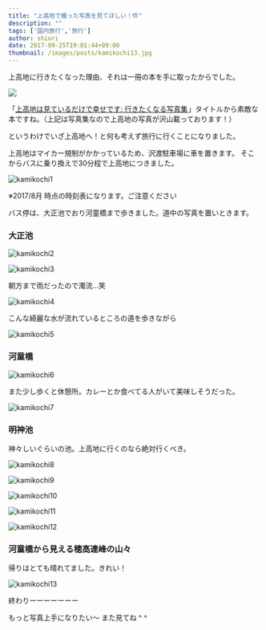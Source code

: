 ```yaml
---
title: "上高地で撮った写真を見てほしい！件"
description: ""
tags: ['国内旅行','旅行']
author: shiori
date: 2017-09-25T19:01:44+09:00
thumbnail: /images/posts/kamikochi13.jpg
---
```


上高地に行きたくなった理由、それは一冊の本を手に取ったからでした。

<a target="_blank"  href="https://www.amazon.co.jp/gp/product/B06Y2GVHZ1/ref=as_li_tl?ie=UTF8&camp=247&creative=1211&creativeASIN=B06Y2GVHZ1&linkCode=as2&tag=shiorisato203-22&linkId=fa11990cea75aef1efa75bd4c37368b6"><img border="0" src="//ws-fe.amazon-adsystem.com/widgets/q?_encoding=UTF8&MarketPlace=JP&ASIN=B06Y2GVHZ1&ServiceVersion=20070822&ID=AsinImage&WS=1&Format=_SL250_&tag=shiorisato203-22" ></a><img src="//ir-jp.amazon-adsystem.com/e/ir?t=shiorisato203-22&l=am2&o=9&a=B06Y2GVHZ1" width="1" height="1" border="0" alt="" style="border:none !important; margin:0px !important;" />

「<a target="_blank" href="https://www.amazon.co.jp/gp/product/B06Y2GVHZ1/ref=as_li_tl?ie=UTF8&camp=247&creative=1211&creativeASIN=B06Y2GVHZ1&linkCode=as2&tag=shiorisato203-22&linkId=b23b5d7c54c160e49919ffa44d25edb7">上高地は見ているだけで幸せです: 行きたくなる写真集</a><img src="//ir-jp.amazon-adsystem.com/e/ir?t=shiorisato203-22&l=am2&o=9&a=B06Y2GVHZ1" width="1" height="1" border="0" alt="" style="border:none !important; margin:0px !important;" />」タイトルから素敵な本ですね。（上記は写真集なので上高地の写真が沢山載っております！）

というわけでいざ上高地へ！と何も考えず旅行に行くことになりました。


上高地はマイカー規制がかかっているため、沢渡駐車場に車を置きます。
そこからバスに乗り換えで30分程で上高地につきました。

![kamikochi1](/images/posts/kamikochi1.jpg)

※2017/8月 時点の時刻表になります。ご注意ください

バス停は、大正池でおり河童橋まで歩きました。道中の写真を置いときます。

### 大正池

![kamikochi2](/images/posts/kamikochi2.jpg)

![kamikochi3](/images/posts/kamikochi3.jpg)

朝方まで雨だったので濁流...笑

![kamikochi4](/images/posts/kamikochi4.jpg)

こんな綺麗な水が流れているところの道を歩きながら

![kamikochi5](/images/posts/kamikochi5.jpg)

### 河童橋

![kamikochi6](/images/posts/kamikochi6.jpg)

また少し歩くと休憩所。カレーとか食べてる人がいて美味しそうだった。

![kamikochi7](/images/posts/kamikochi7.jpg)

<script data-ad-client="ca-pub-9971307452839678" async src="https://pagead2.googlesyndication.com/pagead/js/adsbygoogle.js"></script>

### 明神池
神々しいぐらいの池。上高地に行くのなら絶対行くべき。

![kamikochi8](/images/posts/kamikochi8.jpg)

![kamikochi9](/images/posts/kamikochi9.jpg)

![kamikochi10](/images/posts/kamikochi10.jpg)

![kamikochi11](/images/posts/kamikochi11.jpg)

![kamikochi12](/images/posts/kamikochi12.jpg)

### 河童橋から見える穂高連峰の山々
帰りはとても晴れてました。きれい！

![kamikochi13](/images/posts/kamikochi13.jpg)

終わりーーーーーーー

もっと写真上手になりたい〜
また見てね ^ ^

